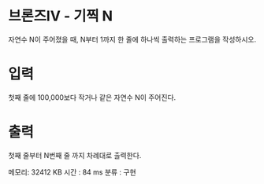 # 브론즈IV - 기찍 N
자연수 N이 주어졌을 때, N부터 1까지 한 줄에 하나씩 출력하는 프로그램을 작성하시오.

# 입력
첫째 줄에 100,000보다 작거나 같은 자연수 N이 주어진다.

# 출력 
첫째 줄부터 N번째 줄 까지 차례대로 출력한다.

메모리: 32412 KB 
시간 : 84 ms
분류 : 구현